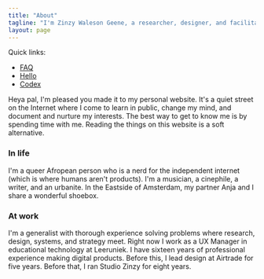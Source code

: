```yaml
---
title: "About"
tagline: "I'm Zinzy Waleson Geene, a researcher, designer, and facilitator living and working in Amsterdam."
layout: page
---
```

Quick links:
- [FAQ](/faq)
- [Hello](/hello)
- [Codex](/codex)

Heya pal, I'm pleased you made it to my personal website. It's a quiet street on the Internet where I come to learn in public, change my mind, and document and nurture my interests. The best way to get to know me is by spending time with me. Reading the things on this website is a soft alternative. 

### In life
I'm a queer Afropean person who is a nerd for the independent internet (which is where humans aren't products). I'm a musician, a cinephile, a writer, and an urbanite. In the Eastside of Amsterdam, my partner Anja and I share a wonderful shoebox. 

### At work
I'm a generalist with thorough experience solving problems where research, design, systems, and strategy meet. Right now I work as a UX Manager in educational technology at Leeruniek. I have sixteen years of professional experience making digital products. Before this, I lead design at Airtrade for five years. Before that, I ran Studio Zinzy for eight years.